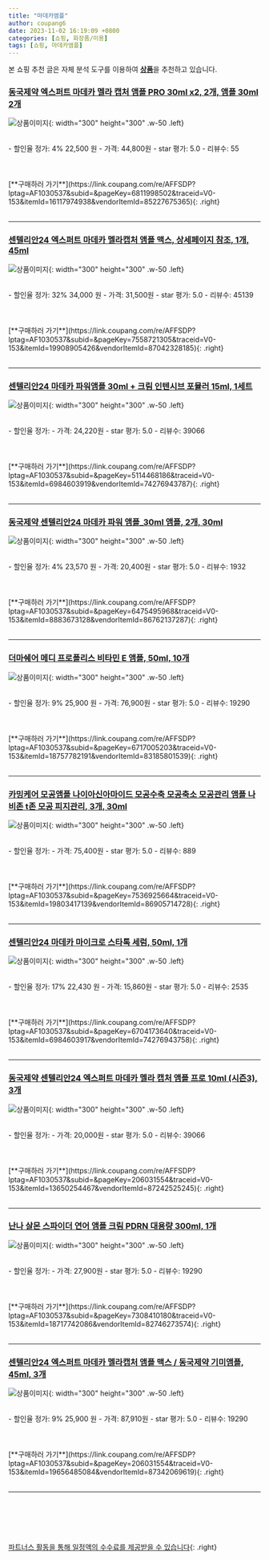 ```yaml
---
title: "마데카앰플"
author: coupang6
date: 2023-11-02 16:19:09 +0800
categories: [쇼핑, 화장품/미용]
tags: [쇼핑, 마데카앰플]
---
```


본 쇼핑 추천 글은 자체 분석 도구를 이용하여 [**상품**](https://link.coupang.com/a/bao1ui)을 추천하고 있습니다.

### [동국제약 엑스퍼트 마데카 멜라 캡처 앰플 PRO 30ml x2, 2개, 앰플 30ml 2개](https://link.coupang.com/re/AFFSDP?lptag=AF1030537&subid=&pageKey=6811998502&traceid=V0-153&itemId=16117974938&vendorItemId=85227675365)

![상품이미지](https://thumbnail9.coupangcdn.com/thumbnails/remote/230x230ex/image/vendor_inventory/a38a/60377f301e1a369a2ad3cb5b165b14bcbd018088d3e743a0cf2c228eda1e.jpg){: width="300" height="300" .w-50 .left}


<br>
- 할인율 정가: 4%  22,500   원
- 가격: 44,800원
- star 평가: 5.0
- 리뷰수: 55
<br>
<br>
<br>
<br>
[**구매하러 가기**](https://link.coupang.com/re/AFFSDP?lptag=AF1030537&subid=&pageKey=6811998502&traceid=V0-153&itemId=16117974938&vendorItemId=85227675365){: .right}
<br>
<br>

---

### [센텔리안24 엑스퍼트 마데카 멜라캡처 앰플 맥스, 상세페이지 참조, 1개, 45ml](https://link.coupang.com/re/AFFSDP?lptag=AF1030537&subid=&pageKey=7558721305&traceid=V0-153&itemId=19908905426&vendorItemId=87042328185)

![상품이미지](https://thumbnail9.coupangcdn.com/thumbnails/remote/230x230ex/image/vendor_inventory/eeec/e0c291389b32011b47ca8cb65791c55afc3ecd542146129a9a5247b163fe.jpg){: width="300" height="300" .w-50 .left}


<br>
- 할인율 정가: 32%  34,000   원
- 가격: 31,500원
- star 평가: 5.0
- 리뷰수: 45139
<br>
<br>
<br>
<br>
[**구매하러 가기**](https://link.coupang.com/re/AFFSDP?lptag=AF1030537&subid=&pageKey=7558721305&traceid=V0-153&itemId=19908905426&vendorItemId=87042328185){: .right}
<br>
<br>

---

### [센텔리안24 마데카 파워앰플 30ml + 크림 인텐시브 포뮬러 15ml, 1세트](https://link.coupang.com/re/AFFSDP?lptag=AF1030537&subid=&pageKey=5114468186&traceid=V0-153&itemId=6984603919&vendorItemId=74276943787)

![상품이미지](https://thumbnail10.coupangcdn.com/thumbnails/remote/230x230ex/image/retail/images/677657554330948-8fd6640f-7c39-4caa-84a5-3ad30a7aaeed.jpg){: width="300" height="300" .w-50 .left}


<br>
- 할인율 정가: 
- 가격: 24,220원
- star 평가: 5.0
- 리뷰수: 39066
<br>
<br>
<br>
<br>
[**구매하러 가기**](https://link.coupang.com/re/AFFSDP?lptag=AF1030537&subid=&pageKey=5114468186&traceid=V0-153&itemId=6984603919&vendorItemId=74276943787){: .right}
<br>
<br>

---

### [동국제약 센텔리안24 마데카 파워 앰플_30ml 앰플, 2개, 30ml](https://link.coupang.com/re/AFFSDP?lptag=AF1030537&subid=&pageKey=6475495968&traceid=V0-153&itemId=8883673128&vendorItemId=86762137287)

![상품이미지](https://thumbnail10.coupangcdn.com/thumbnails/remote/230x230ex/image/vendor_inventory/2f51/905255bf2af3b5b85e6eedb61970e21df41390ea1ceab7bdd3e501d9301f.jpg){: width="300" height="300" .w-50 .left}


<br>
- 할인율 정가: 4%  23,570   원
- 가격: 20,400원
- star 평가: 5.0
- 리뷰수: 1932
<br>
<br>
<br>
<br>
[**구매하러 가기**](https://link.coupang.com/re/AFFSDP?lptag=AF1030537&subid=&pageKey=6475495968&traceid=V0-153&itemId=8883673128&vendorItemId=86762137287){: .right}
<br>
<br>

---

### [더마쉐어 메디 프로폴리스 비타민 E 앰플, 50ml, 10개](https://link.coupang.com/re/AFFSDP?lptag=AF1030537&subid=&pageKey=6717005203&traceid=V0-153&itemId=18757782191&vendorItemId=83185801539)

![상품이미지](https://thumbnail9.coupangcdn.com/thumbnails/remote/230x230ex/image/vendor_inventory/2644/b5f475ccbdeb703668d8463645405faa6a49d45e6c1f5339374d753d0b89.jpg){: width="300" height="300" .w-50 .left}


<br>
- 할인율 정가: 9%  25,900   원
- 가격: 76,900원
- star 평가: 5.0
- 리뷰수: 19290
<br>
<br>
<br>
<br>
[**구매하러 가기**](https://link.coupang.com/re/AFFSDP?lptag=AF1030537&subid=&pageKey=6717005203&traceid=V0-153&itemId=18757782191&vendorItemId=83185801539){: .right}
<br>
<br>

---

### [카밍케어 모공앰플 나이아신아마이드 모공수축 모공축소 모공관리 앰플 나비존 t존 모공 피지관리, 3개, 30ml](https://link.coupang.com/re/AFFSDP?lptag=AF1030537&subid=&pageKey=7536925664&traceid=V0-153&itemId=19803417139&vendorItemId=86905714728)

![상품이미지](https://thumbnail10.coupangcdn.com/thumbnails/remote/230x230ex/image/vendor_inventory/ede8/1c575f831fe130d01d1eaec79823683054b7a69e5e41aa8539aef08cd096.png){: width="300" height="300" .w-50 .left}


<br>
- 할인율 정가: 
- 가격: 75,400원
- star 평가: 5.0
- 리뷰수: 889
<br>
<br>
<br>
<br>
[**구매하러 가기**](https://link.coupang.com/re/AFFSDP?lptag=AF1030537&subid=&pageKey=7536925664&traceid=V0-153&itemId=19803417139&vendorItemId=86905714728){: .right}
<br>
<br>

---

### [센텔리안24 마데카 마이크로 스타톡 세럼, 50ml, 1개](https://link.coupang.com/re/AFFSDP?lptag=AF1030537&subid=&pageKey=6704173640&traceid=V0-153&itemId=6984603917&vendorItemId=74276943758)

![상품이미지](https://thumbnail8.coupangcdn.com/thumbnails/remote/230x230ex/image/retail/images/8341172727069111-f76a656d-a4ec-40c3-ab6f-675c5d438733.png){: width="300" height="300" .w-50 .left}


<br>
- 할인율 정가: 17%  22,430   원
- 가격: 15,860원
- star 평가: 5.0
- 리뷰수: 2535
<br>
<br>
<br>
<br>
[**구매하러 가기**](https://link.coupang.com/re/AFFSDP?lptag=AF1030537&subid=&pageKey=6704173640&traceid=V0-153&itemId=6984603917&vendorItemId=74276943758){: .right}
<br>
<br>

---

### [동국제약 센텔리안24 엑스퍼트 마데카 멜라 캡처 앰플 프로 10ml (시즌3), 3개](https://link.coupang.com/re/AFFSDP?lptag=AF1030537&subid=&pageKey=206031554&traceid=V0-153&itemId=13650254467&vendorItemId=87242525245)

![상품이미지](https://thumbnail6.coupangcdn.com/thumbnails/remote/230x230ex/image/vendor_inventory/809d/7181c8fcba66b5514d70d03dd494df4e486321e89cab2772573ddbe6d7c2.png){: width="300" height="300" .w-50 .left}


<br>
- 할인율 정가: 
- 가격: 20,000원
- star 평가: 5.0
- 리뷰수: 39066
<br>
<br>
<br>
<br>
[**구매하러 가기**](https://link.coupang.com/re/AFFSDP?lptag=AF1030537&subid=&pageKey=206031554&traceid=V0-153&itemId=13650254467&vendorItemId=87242525245){: .right}
<br>
<br>

---

### [난나 살몬 스파이더 연어 앰플 크림 PDRN 대용량 300ml, 1개](https://link.coupang.com/re/AFFSDP?lptag=AF1030537&subid=&pageKey=7308410180&traceid=V0-153&itemId=18717742086&vendorItemId=82746273574)

![상품이미지](https://thumbnail7.coupangcdn.com/thumbnails/remote/230x230ex/image/vendor_inventory/57d9/bf18b77613738903ae5d0bfef649e17db068d025694b960ede7a13040979.jpg){: width="300" height="300" .w-50 .left}


<br>
- 할인율 정가: 
- 가격: 27,900원
- star 평가: 5.0
- 리뷰수: 19290
<br>
<br>
<br>
<br>
[**구매하러 가기**](https://link.coupang.com/re/AFFSDP?lptag=AF1030537&subid=&pageKey=7308410180&traceid=V0-153&itemId=18717742086&vendorItemId=82746273574){: .right}
<br>
<br>

---

### [센텔리안24 엑스퍼트 마데카 멜라캡처 앰플 맥스 / 동국제약 기미앰플, 45ml, 3개](https://link.coupang.com/re/AFFSDP?lptag=AF1030537&subid=&pageKey=206031554&traceid=V0-153&itemId=19656485084&vendorItemId=87342069619)

![상품이미지](https://thumbnail10.coupangcdn.com/thumbnails/remote/230x230ex/image/vendor_inventory/1587/8f616935fd77893c662997b1d6641fae151cd38f2473bbb547c7dc7203a0.jpg){: width="300" height="300" .w-50 .left}


<br>
- 할인율 정가: 9%  25,900   원
- 가격: 87,910원
- star 평가: 5.0
- 리뷰수: 19290
<br>
<br>
<br>
<br>
[**구매하러 가기**](https://link.coupang.com/re/AFFSDP?lptag=AF1030537&subid=&pageKey=206031554&traceid=V0-153&itemId=19656485084&vendorItemId=87342069619){: .right}
<br>
<br>

---
<br><br><br><br><br> [파트너스 활동을 통해 일정액의 수수료를 제공받을 수 있습니다](https://link.coupang.com/a/bao1ui){: .right}